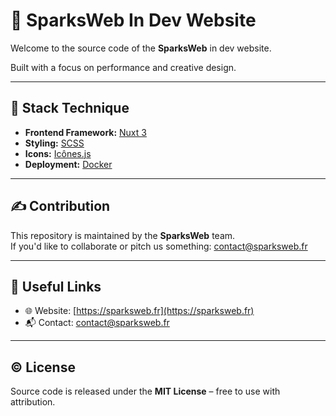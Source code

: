 # 💼 SparksWeb In Dev Website

Welcome to the source code of the **SparksWeb** in dev website.

Built with a focus on performance and creative design.

---

## 🧠 Stack Technique

- **Frontend Framework:** [Nuxt 3](https://nuxt.com)
- **Styling:** [SCSS](https://sass-lang.com/)
- **Icons:** [Icônes.js](https://icones.js.org/)
- **Deployment:** [Docker](https://www.docker.com/)

---

## ✍️ Contribution

This repository is maintained by the **SparksWeb** team.  
If you'd like to collaborate or pitch us something: [contact@sparksweb.fr](mailto:contact@sparksweb.fr)

---

## 🔗 Useful Links

- 🌐 Website: [https://sparksweb.fr](https://sparksweb.fr)
- 📬 Contact: [contact@sparksweb.fr](mailto:contact@sparksweb.fr)

---

## ©️ License

Source code is released under the **MIT License** – free to use with attribution.
